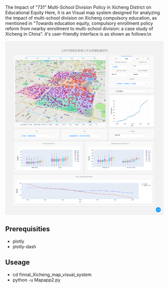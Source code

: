The Impact of "731" Multi-School Division Policy in Xicheng District on Educational Equity
Here, it is an Visual map system designed for analyzing the impact of multi-school division on Xicheng compulsory education, as mentioned in "Towards education equity, compulsory enrollment policy reform from nearby enrollment to multi-school division: a case study of Xicheng in China". it's user-friendly interface is as shown as follows:\n

![cover image](./picture/YuMap.png)
## Prerequisities
* plotly
* plotly-dash

## Useage
* cd finnal_Xicheng_map_visual_system 
* python -u Mapapp2.py 
